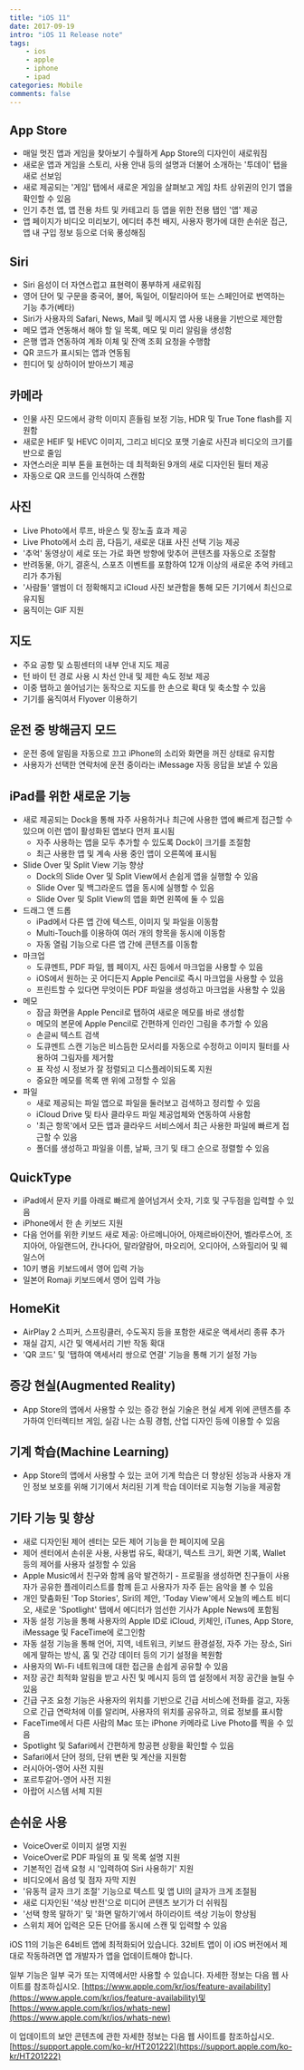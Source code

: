 ```yaml
---
title: "iOS 11"
date: 2017-09-19
intro: "iOS 11 Release note"
tags:
    - ios
    - apple
    - iphone
    - ipad
categories: Mobile
comments: false
---
```


## App Store

-   매일 멋진 앱과 게임을 찾아보기 수월하게 App Store의 디자인이 새로워짐
-   새로운 앱과 게임을 스토리, 사용 안내 등의 설명과 더불어 소개하는 '투데이' 탭을 새로 선보임
-   새로 제공되는 '게임' 탭에서 새로운 게임을 살펴보고 게임 차트 상위권의 인기 앱을 확인할 수 있음
-   인기 추천 앱, 앱 전용 차트 및 카테고리 등 앱을 위한 전용 탭인 '앱' 제공
-   앱 페이지가 비디오 미리보기, 에디터 추천 배지, 사용자 평가에 대한 손쉬운 접근, 앱 내 구입 정보 등으로 더욱 풍성해짐

## Siri

-   Siri 음성이 더 자연스럽고 표현력이 풍부하게 새로워짐
-   영어 단어 및 구문을 중국어, 불어, 독일어, 이탈리아어 또는 스페인어로 번역하는 기능 추가(베타)
-   Siri가 사용자의 Safari, News, Mail 및 메시지 앱 사용 내용을 기반으로 제안함
-   메모 앱과 연동해서 해야 할 일 목록, 메모 및 미리 알림을 생성함
-   은행 앱과 연동하여 계좌 이체 및 잔액 조회 요청을 수행함
-   QR 코드가 표시되는 앱과 연동됨
-   힌디어 및 상하이어 받아쓰기 제공

## 카메라

-   인물 사진 모드에서 광학 이미지 흔들림 보정 기능, HDR 및 True Tone flash를 지원함
-   새로운 HEIF 및 HEVC 이미지, 그리고 비디오 포맷 기술로 사진과 비디오의 크기를 반으로 줄임
-   자연스러운 피부 톤을 표현하는 데 최적화된 9개의 새로 디자인된 필터 제공
-   자동으로 QR 코드를 인식하여 스캔함

## 사진

-   Live Photo에서 루프, 바운스 및 장노출 효과 제공
-   Live Photo에서 소리 끔, 다듬기, 새로운 대표 사진 선택 기능 제공
-   '추억' 동영상이 세로 또는 가로 화면 방향에 맞추어 콘텐츠를 자동으로 조절함
-   반려동물, 아기, 결혼식, 스포츠 이벤트를 포함하여 12개 이상의 새로운 추억 카테고리가 추가됨
-   '사람들' 앨범이 더 정확해지고 iCloud 사진 보관함을 통해 모든 기기에서 최신으로 유지됨
-   움직이는 GIF 지원

## 지도

-   주요 공항 및 쇼핑센터의 내부 안내 지도 제공
-   턴 바이 턴 경로 사용 시 차선 안내 및 제한 속도 정보 제공
-   이중 탭하고 쓸어넘기는 동작으로 지도를 한 손으로 확대 및 축소할 수 있음
-   기기를 움직여서 Flyover 이용하기

## 운전 중 방해금지 모드

-   운전 중에 알림을 자동으로 끄고 iPhone의 소리와 화면을 꺼진 상태로 유지함
-   사용자가 선택한 연락처에 운전 중이라는 iMessage 자동 응답을 보낼 수 있음

## iPad를 위한 새로운 기능

-   새로 제공되는 Dock을 통해 자주 사용하거나 최근에 사용한 앱에 빠르게 접근할 수 있으며 이런 앱이 활성화된 앱보다 먼저 표시됨
    -   자주 사용하는 앱을 모두 추가할 수 있도록 Dock이 크기를 조절함
    -   최근 사용한 앱 및 계속 사용 중인 앱이 오른쪽에 표시됨
-   Slide Over 및 Split View 기능 향상
    -   Dock의 Slide Over 및 Split View에서 손쉽게 앱을 실행할 수 있음
    -   Slide Over 및 백그라운드 앱을 동시에 실행할 수 있음
    -   Slide Over 및 Split View의 앱을 화면 왼쪽에 둘 수 있음
-   드래그 앤 드롭
    -   iPad에서 다른 앱 간에 텍스트, 이미지 및 파일을 이동함
    -   Multi-Touch를 이용하여 여러 개의 항목을 동시에 이동함
    -   자동 열림 기능으로 다른 앱 간에 콘텐츠를 이동함
-   마크업
    -   도큐멘트, PDF 파일, 웹 페이지, 사진 등에서 마크업을 사용할 수 있음
    -   iOS에서 원하는 곳 어디든지 Apple Pencil로 즉시 마크업을 사용할 수 있음
    -   프린트할 수 있다면 무엇이든 PDF 파일을 생성하고 마크업을 사용할 수 있음
-   메모
    -   잠금 화면을 Apple Pencil로 탭하여 새로운 메모를 바로 생성함
    -   메모의 본문에 Apple Pencil로 간편하게 인라인 그림을 추가할 수 있음
    -   손글씨 텍스트 검색
    -   도큐멘트 스캔 기능은 비스듬한 모서리를 자동으로 수정하고 이미지 필터를 사용하여 그림자를 제거함
    -   표 작성 시 정보가 잘 정렬되고 디스플레이되도록 지원
    -   중요한 메모를 목록 맨 위에 고정할 수 있음
-   파일
    -   새로 제공되는 파일 앱으로 파일을 둘러보고 검색하고 정리할 수 있음
    -   iCloud Drive 및 타사 클라우드 파일 제공업체와 연동하여 사용함
    -   '최근 항목'에서 모든 앱과 클라우드 서비스에서 최근 사용한 파일에 빠르게 접근할 수 있음
    -   폴더를 생성하고 파일을 이름, 날짜, 크기 및 태그 순으로 정렬할 수 있음

## QuickType

-   iPad에서 문자 키를 아래로 빠르게 쓸어넘겨서 숫자, 기호 및 구두점을 입력할 수 있음
-   iPhone에서 한 손 키보드 지원
-   다음 언어를 위한 키보드 새로 제공: 아르메니아어, 아제르바이잔어, 벨라루스어, 조지아어, 아일랜드어, 칸나다어, 말라얄람어, 마오리어, 오디아어, 스와힐리어 및 웨일스어
-   10키 병음 키보드에서 영어 입력 가능
-   일본어 Romaji 키보드에서 영어 입력 가능

## HomeKit

-   AirPlay 2 스피커, 스프링클러, 수도꼭지 등을 포함한 새로운 액세서리 종류 추가
-   재실 감지, 시간 및 액세서리 기반 작동 확대
-   'QR 코드' 및 '탭하여 액세서리 쌍으로 연결' 기능을 통해 기기 설정 가능

## 증강 현실(Augmented Reality)

-   App Store의 앱에서 사용할 수 있는 증강 현실 기술은 현실 세계 위에 콘텐츠를 추가하여 인터렉티브 게임, 실감 나는 쇼핑 경험, 산업 디자인 등에 이용할 수 있음

## 기계 학습(Machine Learning)

-   App Store의 앱에서 사용할 수 있는 코어 기계 학습은 더 향상된 성능과 사용자 개인 정보 보호를 위해 기기에서 처리된 기계 학습 데이터로 지능형 기능을 제공함

## 기타 기능 및 향상

-   새로 디자인된 제어 센터는 모든 제어 기능을 한 페이지에 모음
-   제어 센터에서 손쉬운 사용, 사용법 유도, 확대기, 텍스트 크기, 화면 기록, Wallet 등의 제어를 사용자 설정할 수 있음
-   Apple Music에서 친구와 함께 음악 발견하기 - 프로필을 생성하면 친구들이 사용자가 공유한 플레이리스트를 함께 듣고 사용자가 자주 듣는 음악을 볼 수 있음
-   개인 맞춤화된 'Top Stories', Siri의 제안, 'Today View'에서 오늘의 베스트 비디오, 새로운 'Spotlight' 탭에서 에디터가 엄선한 기사가 Apple News에 포함됨
-   자동 설정 기능을 통해 사용자의 Apple ID로 iCloud, 키체인, iTunes, App Store, iMessage 및 FaceTime에 로그인함
-   자동 설정 기능을 통해 언어, 지역, 네트워크, 키보드 환경설정, 자주 가는 장소, Siri에게 말하는 방식, 홈 및 건강 데이터 등의 기기 설정을 복원함
-   사용자의 Wi-Fi 네트워크에 대한 접근을 손쉽게 공유할 수 있음
-   저장 공간 최적화 알림을 받고 사진 및 메시지 등의 앱 설정에서 저장 공간을 늘릴 수 있음
-   긴급 구조 요청 기능은 사용자의 위치를 기반으로 긴급 서비스에 전화를 걸고, 자동으로 긴급 연락처에 이를 알리며, 사용자의 위치를 공유하고, 의료 정보를 표시함
-   FaceTime에서 다른 사람의 Mac 또는 iPhone 카메라로 Live Photo를 찍을 수 있음
-   Spotlight 및 Safari에서 간편하게 항공편 상황을 확인할 수 있음
-   Safari에서 단어 정의, 단위 변환 및 계산을 지원함
-   러시아어-영어 사전 지원
-   포르투갈어-영어 사전 지원
-   아랍어 시스템 서체 지원

## 손쉬운 사용

-   VoiceOver로 이미지 설명 지원
-   VoiceOver로 PDF 파일의 표 및 목록 설명 지원
-   기본적인 검색 요청 시 '입력하여 Siri 사용하기' 지원
-   비디오에서 음성 및 점자 자막 지원
-   '유동적 글자 크기 조절' 기능으로 텍스트 및 앱 UI의 글자가 크게 조절됨
-   새로 디자인된 '색상 반전'으로 미디어 콘텐츠 보기가 더 쉬워짐
-   '선택 항목 말하기' 및 '화면 말하기'에서 하이라이트 색상 기능이 향상됨
-   스위치 제어 입력은 모든 단어를 동시에 스캔 및 입력할 수 있음

iOS 11의 기능은 64비트 앱에 최적화되어 있습니다. 32비트 앱이 이 iOS 버전에서 제대로 작동하려면 앱 개발자가 앱을 업데이트해야 합니다.

일부 기능은 일부 국가 또는 지역에서만 사용할 수 있습니다. 자세한 정보는 다음 웹 사이트를 참조하십시오. [https://www.apple.com/kr/ios/feature-availability](https://www.apple.com/kr/ios/feature-availability)및 [https://www.apple.com/kr/ios/whats-new](https://www.apple.com/kr/ios/whats-new)

이 업데이트의 보안 콘텐츠에 관한 자세한 정보는 다음 웹 사이트를 참조하십시오.
[https://support.apple.com/ko-kr/HT201222](https://support.apple.com/ko-kr/HT201222)
